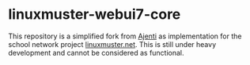 # linuxmuster-webui7-core

This repository is a simplified fork from [Ajenti](https://github.com/ajenti/ajenti) as implementation for the school network project [linuxmuster.net](http://www.linuxmuster.net).
This is still under heavy development and cannot be considered as functional.

